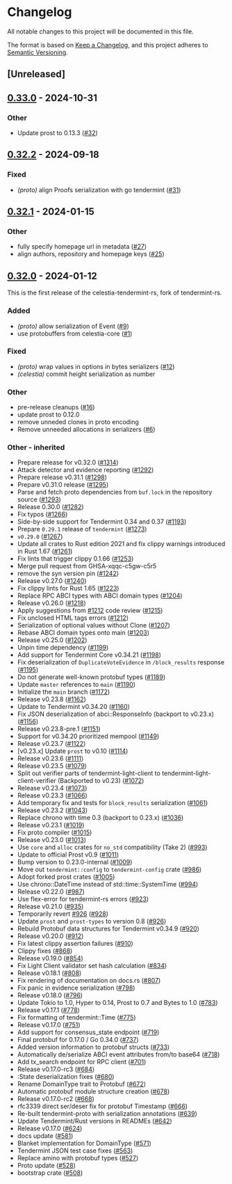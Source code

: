 # Changelog
All notable changes to this project will be documented in this file.

The format is based on [Keep a Changelog](https://keepachangelog.com/en/1.0.0/),
and this project adheres to [Semantic Versioning](https://semver.org/spec/v2.0.0.html).

## [Unreleased]

## [0.33.0](https://github.com/eigerco/celestia-tendermint-rs/compare/celestia-tendermint-proto-v0.32.2...celestia-tendermint-proto-v0.33.0) - 2024-10-31

### Other

- Update prost to 0.13.3 ([#32](https://github.com/eigerco/celestia-tendermint-rs/pull/32))

## [0.32.2](https://github.com/eigerco/celestia-tendermint-rs/compare/celestia-tendermint-proto-v0.32.1...celestia-tendermint-proto-v0.32.2) - 2024-09-18

### Fixed

- *(proto)* align Proofs serialization with go tendermint ([#31](https://github.com/eigerco/celestia-tendermint-rs/pull/31))

## [0.32.1](https://github.com/eigerco/celestia-tendermint-rs/compare/celestia-tendermint-proto-v0.32.0...celestia-tendermint-proto-v0.32.1) - 2024-01-15

### Other
- fully specify homepage url in metadata ([#27](https://github.com/eigerco/celestia-tendermint-rs/pull/27))
- align authors, repository and homepage keys ([#25](https://github.com/eigerco/celestia-tendermint-rs/pull/25))

## [0.32.0](https://github.com/eigerco/celestia-tendermint-rs/releases/tag/celestia-tendermint-proto-v0.32.0) - 2024-01-12

This is the first release of the celestia-tendermint-rs, fork of tendermint-rs.

### Added
- *(proto)* allow serialization of Event ([#9](https://github.com/eigerco/celestia-tendermint-rs/pull/9))
- use protobuffers from celestia-core ([#1](https://github.com/eigerco/celestia-tendermint-rs/pull/1))

### Fixed
- *(proto)* wrap values in options in bytes serializers ([#12](https://github.com/eigerco/celestia-tendermint-rs/pull/12))
- *(celestia)* commit height serialization as number

### Other
- pre-release cleanups ([#16](https://github.com/eigerco/celestia-tendermint-rs/pull/16))
- update prost to 0.12.0
- remove unneded clones in proto encoding
- Remove unneeded allocations in serializers ([#6](https://github.com/eigerco/celestia-tendermint-rs/pull/6))

### Other - inherited
- Prepare release for v0.32.0 ([#1314](https://github.com/informalsystems/tendermint-rs/pull/1314))
- Attack detector and evidence reporting ([#1292](https://github.com/informalsystems/tendermint-rs/pull/1292))
- Prepare release v0.31.1 ([#1298](https://github.com/informalsystems/tendermint-rs/pull/1298))
- Prepare v0.31.0 release ([#1295](https://github.com/informalsystems/tendermint-rs/pull/1295))
- Parse and fetch proto dependencies from `buf.lock` in the repository source ([#1293](https://github.com/informalsystems/tendermint-rs/pull/1293))
- Release 0.30.0 ([#1282](https://github.com/informalsystems/tendermint-rs/pull/1282))
- Fix typos ([#1266](https://github.com/informalsystems/tendermint-rs/pull/1266))
- Side-by-side support for Tendermint 0.34 and 0.37 ([#1193](https://github.com/informalsystems/tendermint-rs/pull/1193))
- Prepare `0.29.1` release of `tendermint` ([#1273](https://github.com/informalsystems/tendermint-rs/pull/1273))
- `v0.29.0` ([#1267](https://github.com/informalsystems/tendermint-rs/pull/1267))
- Update all crates to Rust edition 2021 and fix clippy warnings introduced in Rust 1.67 ([#1261](https://github.com/informalsystems/tendermint-rs/pull/1261))
- Fix lints that trigger clippy 0.1.66 ([#1253](https://github.com/informalsystems/tendermint-rs/pull/1253))
- Merge pull request from GHSA-xqqc-c5gw-c5r5
- remove the syn version pin ([#1242](https://github.com/informalsystems/tendermint-rs/pull/1242))
- Release v0.27.0 ([#1240](https://github.com/informalsystems/tendermint-rs/pull/1240))
- Fix clippy lints for Rust 1.65 ([#1223](https://github.com/informalsystems/tendermint-rs/pull/1223))
- Replace RPC ABCI types with ABCI domain types ([#1204](https://github.com/informalsystems/tendermint-rs/pull/1204))
- Release v0.26.0 ([#1218](https://github.com/informalsystems/tendermint-rs/pull/1218))
- Apply suggestions from [#1212](https://github.com/informalsystems/tendermint-rs/pull/1212) code review ([#1215](https://github.com/informalsystems/tendermint-rs/pull/1215))
- Fix unclosed HTML tags errors ([#1212](https://github.com/informalsystems/tendermint-rs/pull/1212))
- Serialization of optional values without Clone ([#1207](https://github.com/informalsystems/tendermint-rs/pull/1207))
- Rebase ABCI domain types onto main ([#1203](https://github.com/informalsystems/tendermint-rs/pull/1203))
- Release v0.25.0 ([#1202](https://github.com/informalsystems/tendermint-rs/pull/1202))
- Unpin time dependency ([#1199](https://github.com/informalsystems/tendermint-rs/pull/1199))
- Add support for Tendermint Core v0.34.21 ([#1198](https://github.com/informalsystems/tendermint-rs/pull/1198))
- Fix deserialization of `DuplicateVoteEvidence` in `/block_results` response ([#1195](https://github.com/informalsystems/tendermint-rs/pull/1195))
- Do not generate well-known protobuf types ([#1189](https://github.com/informalsystems/tendermint-rs/pull/1189))
- Update `master` references to `main` ([#1190](https://github.com/informalsystems/tendermint-rs/pull/1190))
- Initialize the `main` branch ([#1172](https://github.com/informalsystems/tendermint-rs/pull/1172))
- Release v0.23.8 ([#1162](https://github.com/informalsystems/tendermint-rs/pull/1162))
- Update to Tendermint v0.34.20 ([#1160](https://github.com/informalsystems/tendermint-rs/pull/1160))
- Fix JSON deserialization of abci::ResponseInfo (backport to v0.23.x) ([#1156](https://github.com/informalsystems/tendermint-rs/pull/1156))
- Release v0.23.8-pre.1 ([#1151](https://github.com/informalsystems/tendermint-rs/pull/1151))
- Support for v0.34.20 prioritized mempool ([#1149](https://github.com/informalsystems/tendermint-rs/pull/1149))
- Release v0.23.7 ([#1122](https://github.com/informalsystems/tendermint-rs/pull/1122))
- [v0.23.x] Update `prost` to v0.10 ([#1114](https://github.com/informalsystems/tendermint-rs/pull/1114))
- Release v0.23.6 ([#1111](https://github.com/informalsystems/tendermint-rs/pull/1111))
- Release v0.23.5 ([#1079](https://github.com/informalsystems/tendermint-rs/pull/1079))
- Split out verifier parts of tendermint-light-client to tendermint-light-client-verifier (Backported to v0.23) ([#1072](https://github.com/informalsystems/tendermint-rs/pull/1072))
- Release v0.23.4 ([#1073](https://github.com/informalsystems/tendermint-rs/pull/1073))
- Release v0.23.3 ([#1066](https://github.com/informalsystems/tendermint-rs/pull/1066))
- Add temporary fix and tests for `block_results` serialization ([#1061](https://github.com/informalsystems/tendermint-rs/pull/1061))
- Release v0.23.2 ([#1043](https://github.com/informalsystems/tendermint-rs/pull/1043))
- Replace chrono with time 0.3 (backport to 0.23.x) ([#1036](https://github.com/informalsystems/tendermint-rs/pull/1036))
- Release v0.23.1 ([#1019](https://github.com/informalsystems/tendermint-rs/pull/1019))
- Fix proto compiler ([#1015](https://github.com/informalsystems/tendermint-rs/pull/1015))
- Release v0.23.0 ([#1013](https://github.com/informalsystems/tendermint-rs/pull/1013))
- Use `core` and `alloc` crates for `no_std` compatibility (Take 2) ([#993](https://github.com/informalsystems/tendermint-rs/pull/993))
- Update to official Prost v0.9 ([#1011](https://github.com/informalsystems/tendermint-rs/pull/1011))
- Bump version to 0.23.0-internal ([#1009](https://github.com/informalsystems/tendermint-rs/pull/1009))
- Move out `tendermint::config` to `tendermint-config` crate ([#986](https://github.com/informalsystems/tendermint-rs/pull/986))
- Adopt forked prost crates ([#1005](https://github.com/informalsystems/tendermint-rs/pull/1005))
- Use chrono::DateTime instead of std::time::SystemTime ([#994](https://github.com/informalsystems/tendermint-rs/pull/994))
- Release v0.22.0 ([#987](https://github.com/informalsystems/tendermint-rs/pull/987))
- Use flex-error for tendermint-rs errors ([#923](https://github.com/informalsystems/tendermint-rs/pull/923))
- Release v0.21.0 ([#935](https://github.com/informalsystems/tendermint-rs/pull/935))
- Temporarily revert [#926](https://github.com/informalsystems/tendermint-rs/pull/926) ([#928](https://github.com/informalsystems/tendermint-rs/pull/928))
- Update `prost` and `prost-types` to version 0.8 ([#926](https://github.com/informalsystems/tendermint-rs/pull/926))
- Rebuild Protobuf data structures for Tendermint v0.34.9 ([#920](https://github.com/informalsystems/tendermint-rs/pull/920))
- Release v0.20.0 ([#912](https://github.com/informalsystems/tendermint-rs/pull/912))
- Fix latest clippy assertion failures ([#910](https://github.com/informalsystems/tendermint-rs/pull/910))
- Clippy fixes ([#868](https://github.com/informalsystems/tendermint-rs/pull/868))
- Release v0.19.0 ([#854](https://github.com/informalsystems/tendermint-rs/pull/854))
- Fix Light Client validator set hash calculation ([#834](https://github.com/informalsystems/tendermint-rs/pull/834))
- Release v0.18.1 ([#808](https://github.com/informalsystems/tendermint-rs/pull/808))
- Fix rendering of documentation on docs.rs ([#807](https://github.com/informalsystems/tendermint-rs/pull/807))
- Fix panic in evidence serialization ([#798](https://github.com/informalsystems/tendermint-rs/pull/798))
- Release v0.18.0 ([#796](https://github.com/informalsystems/tendermint-rs/pull/796))
- Update Tokio to 1.0, Hyper to 0.14, Prost to 0.7 and Bytes to 1.0 ([#783](https://github.com/informalsystems/tendermint-rs/pull/783))
- Release v0.17.1 ([#778](https://github.com/informalsystems/tendermint-rs/pull/778))
- Fix formatting of tendermint::Time ([#775](https://github.com/informalsystems/tendermint-rs/pull/775))
- Release v0.17.0 ([#751](https://github.com/informalsystems/tendermint-rs/pull/751))
- Add support for consensus_state endpoint ([#719](https://github.com/informalsystems/tendermint-rs/pull/719))
- Final protobuf for 0.17.0 / Go 0.34.0 ([#737](https://github.com/informalsystems/tendermint-rs/pull/737))
- Added version information to protobuf structs ([#733](https://github.com/informalsystems/tendermint-rs/pull/733))
- Automatically de/serialize ABCI event attributes from/to base64 ([#718](https://github.com/informalsystems/tendermint-rs/pull/718))
- Add tx_search endpoint for RPC client ([#701](https://github.com/informalsystems/tendermint-rs/pull/701))
- Release v0.17.0-rc3 ([#684](https://github.com/informalsystems/tendermint-rs/pull/684))
- :State deserialization fixes ([#680](https://github.com/informalsystems/tendermint-rs/pull/680))
- Rename DomainType trait to Protobuf ([#672](https://github.com/informalsystems/tendermint-rs/pull/672))
- Automatic protobuf module structure creation ([#678](https://github.com/informalsystems/tendermint-rs/pull/678))
- Release v0.17.0-rc2 ([#668](https://github.com/informalsystems/tendermint-rs/pull/668))
- rfc3339 direct ser/deser fix for protobuf Timestamp ([#666](https://github.com/informalsystems/tendermint-rs/pull/666))
- Re-built tendermint-proto with serialization annotations ([#639](https://github.com/informalsystems/tendermint-rs/pull/639))
- Update Tendermint/Rust versions in READMEs ([#642](https://github.com/informalsystems/tendermint-rs/pull/642))
- Release v0.17.0 ([#624](https://github.com/informalsystems/tendermint-rs/pull/624))
- docs update ([#581](https://github.com/informalsystems/tendermint-rs/pull/581))
- Blanket implementation for DomainType ([#571](https://github.com/informalsystems/tendermint-rs/pull/571))
- Tendermint JSON test case fixes ([#563](https://github.com/informalsystems/tendermint-rs/pull/563))
- Replace amino with protobuf types ([#527](https://github.com/informalsystems/tendermint-rs/pull/527))
- Proto update ([#528](https://github.com/informalsystems/tendermint-rs/pull/528))
- bootstrap crate ([#508](https://github.com/informalsystems/tendermint-rs/pull/508))
